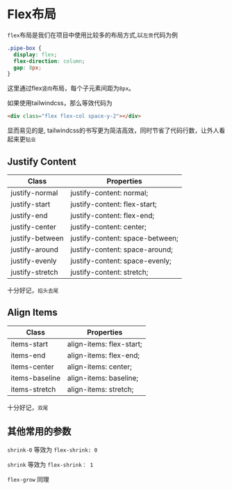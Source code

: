 # Flex布局

`flex`布局是我们在项目中使用比较多的布局方式,以`左贡`代码为例

```css
.pipe-box {
  display: flex;
  flex-direction: column;
  gap: 8px;
}
```

这里通过flex`竖向`布局，每个子元素间距为`8px`。

如果使用tailwindcss，那么等效代码为

```html
<div class="flex flex-col space-y-2"></div>
```

显而易见的是, tailwindcss的书写更为简洁高效，同时节省了代码行数，让外人看起来更`钻业`

## Justify Content

| Class           | Properties                      |
| --------------- | ------------------------------- |
| justify-normal  | justify-content: normal;        |
| justify-start   | justify-content: flex-start;    |
| justify-end     | justify-content: flex-end;      |
| justify-center  | justify-content: center;        |
| justify-between | justify-content: space-between; |
| justify-around  | justify-content: space-around;  |
| justify-evenly  | justify-content: space-evenly;  |
| justify-stretch | justify-content: stretch;       |

十分好记，`掐头去尾`

## Align Items

| Class          | Properties               |
| -------------- | ------------------------ |
| items-start    | align-items: flex-start; |
| items-end      | align-items: flex-end;   |
| items-center   | align-items: center;     |
| items-baseline | align-items: baseline;   |
| items-stretch  | align-items: stretch;    |

十分好记，`双尾`

## 其他常用的参数

`shrink-0` 等效为 `flex-shrink: 0`

`shrink` 等效为 `flex-shrink： 1`

`flex-grow` 同理
